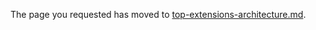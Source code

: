 

The page you requested has moved to [top-extensions-architecture.md](top-extensions-architecture.mdd). 
